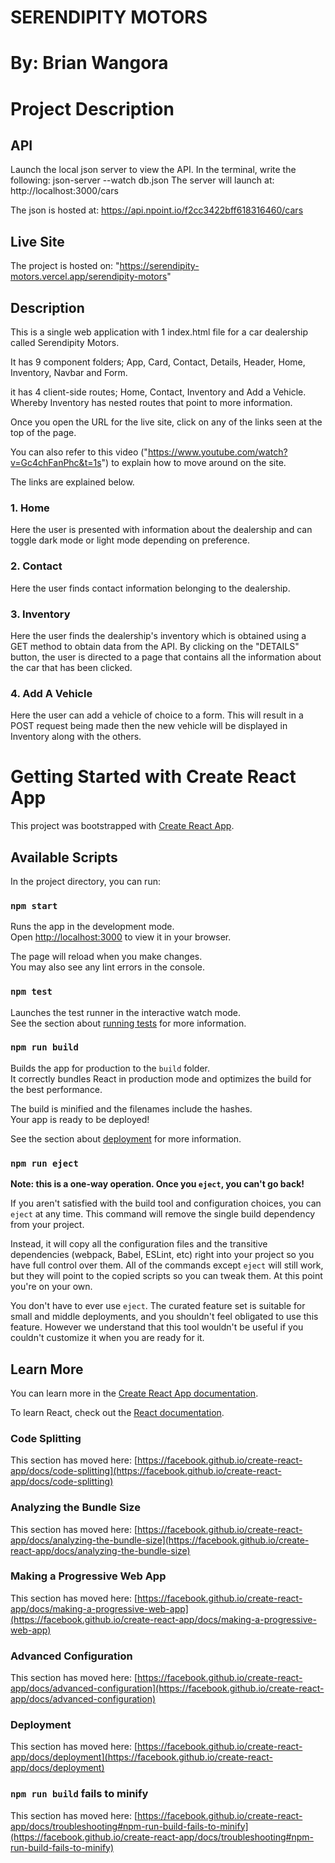 # SERENDIPITY MOTORS
# By: Brian Wangora

# Project Description


## API
Launch the local json server to view the API.
In the terminal, write the following: json-server --watch db.json
The server will launch at: http://localhost:3000/cars 

The json is hosted at: https://api.npoint.io/f2cc3422bff618316460/cars

## Live Site
The project is hosted on: "https://serendipity-motors.vercel.app/serendipity-motors"

## Description
This is a single web application with 1 index.html file for a car dealership called Serendipity Motors.

It has 9 component folders; App, Card, Contact, Details, Header, Home, Inventory, Navbar and Form.

it has 4 client-side routes; Home, Contact, Inventory and Add a Vehicle. Whereby Inventory has nested routes that point to more information.

Once you open the URL for the live site, click on any of the links seen at the top of the page. 

You can also refer to this video ("https://www.youtube.com/watch?v=Gc4chFanPhc&t=1s") to explain how to move around on the site.

The links are explained below.

### 1. Home
Here the user is presented with information about the dealership and can toggle dark mode or light mode depending on preference.

### 2. Contact
Here the user finds contact information belonging to the dealership.

### 3. Inventory
Here the user finds the dealership's inventory which is obtained using a GET method to obtain data from the API.
By clicking on the "DETAILS" button, the user is directed to a page that contains all the information about the car that has been clicked.

### 4. Add A Vehicle
Here the user can add a vehicle of choice to a form.
This will result in a POST request being made then the new vehicle will be displayed in Inventory along with the others.



# Getting Started with Create React App

This project was bootstrapped with [Create React App](https://github.com/facebook/create-react-app).

## Available Scripts

In the project directory, you can run:

### `npm start`

Runs the app in the development mode.\
Open [http://localhost:3000](http://localhost:3000) to view it in your browser.

The page will reload when you make changes.\
You may also see any lint errors in the console.

### `npm test`

Launches the test runner in the interactive watch mode.\
See the section about [running tests](https://facebook.github.io/create-react-app/docs/running-tests) for more information.

### `npm run build`

Builds the app for production to the `build` folder.\
It correctly bundles React in production mode and optimizes the build for the best performance.

The build is minified and the filenames include the hashes.\
Your app is ready to be deployed!

See the section about [deployment](https://facebook.github.io/create-react-app/docs/deployment) for more information.

### `npm run eject`

**Note: this is a one-way operation. Once you `eject`, you can't go back!**

If you aren't satisfied with the build tool and configuration choices, you can `eject` at any time. This command will remove the single build dependency from your project.

Instead, it will copy all the configuration files and the transitive dependencies (webpack, Babel, ESLint, etc) right into your project so you have full control over them. All of the commands except `eject` will still work, but they will point to the copied scripts so you can tweak them. At this point you're on your own.

You don't have to ever use `eject`. The curated feature set is suitable for small and middle deployments, and you shouldn't feel obligated to use this feature. However we understand that this tool wouldn't be useful if you couldn't customize it when you are ready for it.

## Learn More

You can learn more in the [Create React App documentation](https://facebook.github.io/create-react-app/docs/getting-started).

To learn React, check out the [React documentation](https://reactjs.org/).

### Code Splitting

This section has moved here: [https://facebook.github.io/create-react-app/docs/code-splitting](https://facebook.github.io/create-react-app/docs/code-splitting)

### Analyzing the Bundle Size

This section has moved here: [https://facebook.github.io/create-react-app/docs/analyzing-the-bundle-size](https://facebook.github.io/create-react-app/docs/analyzing-the-bundle-size)

### Making a Progressive Web App

This section has moved here: [https://facebook.github.io/create-react-app/docs/making-a-progressive-web-app](https://facebook.github.io/create-react-app/docs/making-a-progressive-web-app)

### Advanced Configuration

This section has moved here: [https://facebook.github.io/create-react-app/docs/advanced-configuration](https://facebook.github.io/create-react-app/docs/advanced-configuration)

### Deployment

This section has moved here: [https://facebook.github.io/create-react-app/docs/deployment](https://facebook.github.io/create-react-app/docs/deployment)

### `npm run build` fails to minify

This section has moved here: [https://facebook.github.io/create-react-app/docs/troubleshooting#npm-run-build-fails-to-minify](https://facebook.github.io/create-react-app/docs/troubleshooting#npm-run-build-fails-to-minify)
